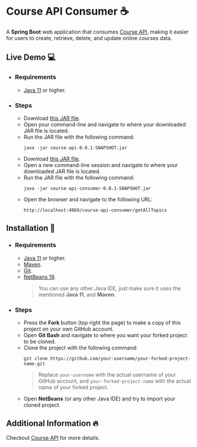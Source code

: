 # Course API Consumer ☕

A **Spring Boot** web application that consumes 
[Course API](https://github.com/arzak21st/course-api), 
making it easier for users to create, retrieve, delete, and update online courses data. </br>

## Live Demo 💻

- ### Requirements

  - [Java 11](https://docs.aws.amazon.com/corretto/latest/corretto-11-ug/downloads-list.html) or higher.

- ### Steps

  - Download [this JAR file](https://github.com/arzak21st/course-api/releases/download/v0.0.1-SNAPSHOT/course-api-0.0.1-SNAPSHOT.jar).
  - Open your command-line and navigate to where your downloaded JAR file is located.
  - Run the JAR file with the following command:
      ```
      java -jar course-api-0.0.1-SNAPSHOT.jar
      ```
  - Download [this JAR file](https://github.com/arzak21st/course-api-consumer/releases/download/v0.0.1-SNAPSHOT/course-api-consumer-0.0.1-SNAPSHOT.jar).
  - Open a new command-line session and navigate to where your downloaded JAR file is located.
  - Run the JAR file with the following command:
      ```
      java -jar course-api-consumer-0.0.1-SNAPSHOT.jar
      ```
  - Open the browser and navigate to the following URL:
      ```
      http://localhost:4869/course-api-consumer/getAllTopics
      ```

## Installation 🔌

- ### Requirements

  - [Java 11](https://docs.aws.amazon.com/corretto/latest/corretto-11-ug/downloads-list.html) or higher.
  - [Maven](https://maven.apache.org/download.cgi).
  - [Git](https://git-scm.com/downloads).
  - [NetBeans 19](https://netbeans.apache.org/front/main/download/nb19/).
    > You can use any other Java IDE, just make sure it uses the mentioned **Java 11**, and **Maven**. </br>

- ### Steps

  - Press the **Fork** button (top right the page) to make a copy of this project on your own GitHub account.
  - Open **Git Bash** and navigate to where you want your forked project to be cloned.
  - Clone the project with the following command:
      ```
      git clone https://github.com/your-username/your-forked-project-name.git
      ```
      > Replace `your-username` with the actual username of your GitHub account, and `your-forked-project-name` with the actual name of your forked project. </br>
  - Open **NetBeans** (or any other Java IDE) and try to import your cloned project.

## Additional Information 🔥

Checkout 
[Course API](https://github.com/arzak21st/course-api) 
for more details. </br>
